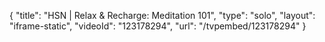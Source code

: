 {
    "title": "HSN | Relax & Recharge: Meditation 101",
    "type": "solo",
    "layout": "iframe-static",
    "videoId": "123178294",
    "url": "\/tvpembed\/123178294"
}